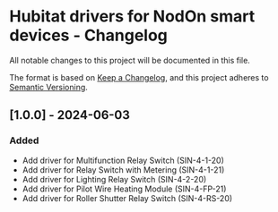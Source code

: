 # Hubitat drivers for NodOn smart devices - Changelog

All notable changes to this project will be documented in this file.

The format is based on [Keep a Changelog](https://keepachangelog.com/en/1.0.0/),
and this project adheres to [Semantic Versioning](https://semver.org/spec/v2.0.0.html).

## [1.0.0] - 2024-06-03
### Added
- Add driver for Multifunction Relay Switch (SIN-4-1-20)
- Add driver for Relay Switch with Metering (SIN-4-1-21)
- Add driver for Lighting Relay Switch (SIN-4-2-20)
- Add driver for Pilot Wire Heating Module (SIN-4-FP-21)
- Add driver for Roller Shutter Relay Switch (SIN-4-RS-20)
